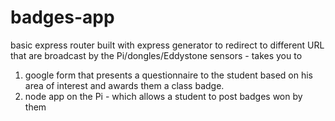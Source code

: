 # badges-app


 basic express router built with express generator to redirect to different URL that are broadcast by the Pi/dongles/Eddystone sensors - takes you to 
1. google form that presents a questionnaire to the student based on his area of interest and awards them a class badge.
2. node app on the Pi - which allows a student to post badges won by them
